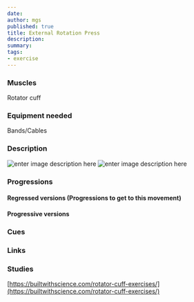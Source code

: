 ```yaml
---
date: 
author: mgs
published: true
title: External Rotation Press
description: 
summary: 
tags: 
- exercise
---
```

### Muscles
Rotator cuff
### Equipment needed
Bands/Cables
### Description
![enter image description here](https://builtwithscience.com/wp-content/uploads/2019/07/Screen-Shot-2019-07-14-at-12.07.23-pm-768x432.png)
![enter image description here](https://builtwithscience.com/wp-content/uploads/2019/07/Screen-Shot-2019-07-14-at-12.07.42-pm-768x432.png)
### Progressions
#### Regressed versions (Progressions to get to this movement)
#### Progressive versions
### Cues
### Links

### Studies
[https://builtwithscience.com/rotator-cuff-exercises/](https://builtwithscience.com/rotator-cuff-exercises/)
<!--stackedit_data:
eyJoaXN0b3J5IjpbLTE1MzgyNjc1NTNdfQ==
-->